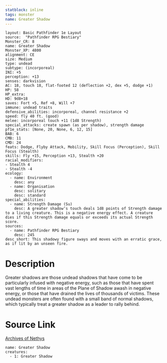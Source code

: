 ```yaml
---
statblock: inline
tags: monster
name: Greater Shadow
---
```

```statblock
layout: Basic Pathfinder 1e Layout
source:  "Pathfinder RPG Bestiary"
Monster_CR: 8
name: Greater Shadow
Monster_XP: 4800
alignment: CE
size: Medium
type: undead
subtype: (incorporeal)
INI: +5
perception: +13
senses: darkvision
AC: 18, touch 18, flat-footed 12 (deflection +2, dex +5, dodge +1)
HP: 58
HP_extra: 
HD: 9d8+18
saves: Fort +5, Ref +8, Will +7
immune: undead traits
defensive_abilities: incorporeal, channel resistance +2
speed: fly 40 ft. (good)
melee: incorporeal touch +11 (1d8 Strength)
special_attacks: create spawn (as per shadow), strength damage
pf1e_stats: [None, 20, None, 6, 12, 15]
BAB: 6
CMB: 11
CMD: 24
feats: Dodge, Flyby Attack, Mobility, Skill Focus (Perception), Skill Focus (Stealth)
skills: Fly +15, Perception +13, Stealth +20
racial_modifiers:
- Stealth 4
- Stealth -4
ecology:
  - name: Environment
    desc: any
  - name: Organisation
    desc: solitary
    desc: standard
special_abilities:
  - name: Strength Damage (Su)
    desc: A greater shadow’s touch deals 1d8 points of Strength damage to a living creature. This is a negative energy effect. A creature dies if this Strength damage equals or exceeds its actual Strength score.
sources:
  - name: Pathfinder RPG Bestiary
    desc: 245
desc_short: This shadowy figure sways and moves with an erratic grace, as if lit by an unseen fire.
```
# Description
Greater shadows are those undead shadows that have come to be particularly infused with negative energy, such as those that have spent vast lengths of time in areas of the Plane of Shadow awash in negative energy, or those that have drained the lives of thousands of victims. These undead monsters are often found with a small band of normal shadows, which typically treat a greater shadow as a leader to rally behind.
# Source Link
[Archives of Nethys](https://aonprd.com/MonsterDisplay.aspx?ItemName=Greater%20Shadow)
```encounter-table
name: Greater Shadow
creatures:
  - 1: Greater Shadow
```
